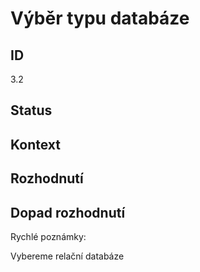 # Výběr typu databáze

## ID

3.2

## Status 

## Kontext 

## Rozhodnutí 

## Dopad rozhodnutí

Rychlé poznámky:

Vybereme relační databáze
